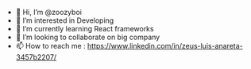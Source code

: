 - 👋 Hi, I’m @zoozyboi
- 👀 I’m interested in Developing
- 🌱 I’m currently learning React frameworks
- 💞️ I’m looking to collaborate on big company
- 📫 How to reach me : https://www.linkedin.com/in/zeus-luis-anareta-3457b2207/

<!---
zoozyboi/zoozyboi is a ✨ special ✨ repository because its `README.md` (this file) appears on your GitHub profile.
You can click the Preview link to take a look at your changes.
--->
